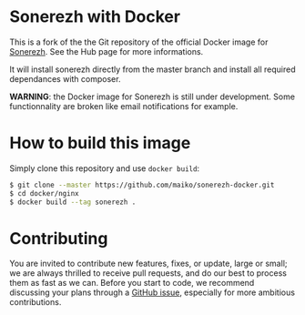 # Sonerezh with Docker

This is a fork of the the Git repository of the official Docker image for [Sonerezh](https://www.sonerezh.bzh). See the Hub page for more informations.

It will install sonerezh directly from the master branch and install all required dependances with composer. 

**WARNING**: the Docker image for Sonerezh is still under development. Some functionnality are broken like email notifications for example.

# How to build this image

Simply clone this repository and use `docker build`:

```sh
$ git clone --master https://github.com/maiko/sonerezh-docker.git
$ cd docker/nginx
$ docker build --tag sonerezh .
```

# Contributing
You are invited to contribute new features, fixes, or update, large or small; we are always thrilled to receive pull requests, and do our best to process them as fast as we can.
Before you start to code, we recommend discussing your plans through a [GitHub issue](https://github.com/Sonerezh/sonerezh/issues), especially for more ambitious contributions.
